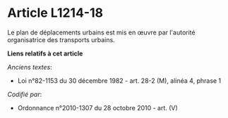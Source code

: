 # Article L1214-18

Le plan de déplacements urbains est mis en œuvre par l'autorité organisatrice des transports urbains.

**Liens relatifs à cet article**

_Anciens textes_:

  - Loi n°82-1153 du 30 décembre 1982 - art. 28-2 (M), alinéa 4, phrase 1

_Codifié par_:

  - Ordonnance n°2010-1307 du 28 octobre 2010 - art. (V)
